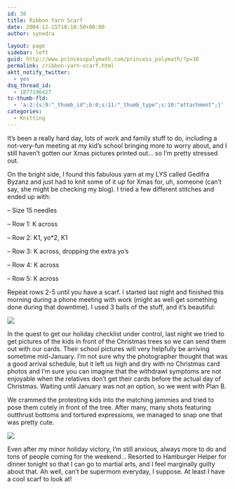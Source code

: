 ```yaml
---
id: 38
title: Ribbon Yarn Scarf
date: 2004-12-15T18:18:50+00:00
author: synedra

layout: page
sidebar: left
guid: http://www.princesspolymath.com/princess_polymath/?p=38
permalink: /ribbon-yarn-scarf.html
aktt_notify_twitter:
  - yes
dsq_thread_id:
  - 1877196427
tc-thumb-fld:
  - 'a:2:{s:9:"_thumb_id";b:0;s:11:"_thumb_type";s:10:"attachment";}'
categories:
  - Knitting
---
```

It&#8217;s been a really hard day, lots of work and family stuff to do, including a not-very-fun meeting at my kid&#8217;s school bringing more to worry about, and I still haven&#8217;t gotten our Xmas pictures printed out&#8230; so I&#8217;m pretty stressed out.
  
On the bright side, I found this fabulous yarn at my LYS called Gedifra Byzanz and just had to knit some of it up for Xmas for, uh, someone (can&#8217;t say, she might be checking my blog). I tried a few different stitches and ended up with:
  
&#8211; Size 15 needles
  
&#8211; Row 1: K across
  
&#8211; Row 2: K1, yo*2, K1
  
&#8211; Row 3: K across, dropping the extra yo&#8217;s
  
&#8211; Row 4: K across
  
&#8211; Row 5: K across
  
Repeat rows 2-5 until you have a scarf. I started last night and finished this morning during a phone meeting with work (might as well get something done during that downtime). I used 3 balls of the stuff, and it&#8217;s beautiful:
  

![](http://www.perlgoddess.com/blog/images/momscarf.jpg) 

In the quest to get our holiday checklist under control, last night we tried to get pictures of the kids in front of the Christmas trees so we can send them out with our cards. Their school pictures will very helpfully be arriving sometime mid-January. I&#8217;m not sure why the photographer thought that was a good arrival schedule, but it left us high and dry with no Christmas card photos and I&#8217;m sure you can imagine that the withdrawl symptoms are not enjoyable when the relatives don&#8217;t get their cards before the actual day of Christmas. Waiting until January was not an option, so we went with Plan B.
  
We crammed the protesting kids into the matching jammies and tried to pose them cutely in front of the tree. After many, many shots featuring outthrust bottoms and tortured expressions, we managed to snap one that was pretty cute.
  

![](http://www.perlgoddess.com/blog/images/kidtree.jpg) 

Even after my minor holiday victory, I&#8217;m still anxious, always more to do and tons of people coming for the weekend&#8230; Resorted to Hamburger Helper for dinner tonight so that I can go to martial arts, and I feel marginally guilty about that. Ah well, can&#8217;t be supermom everyday, I suppose. At least I have a cool scarf to look at!